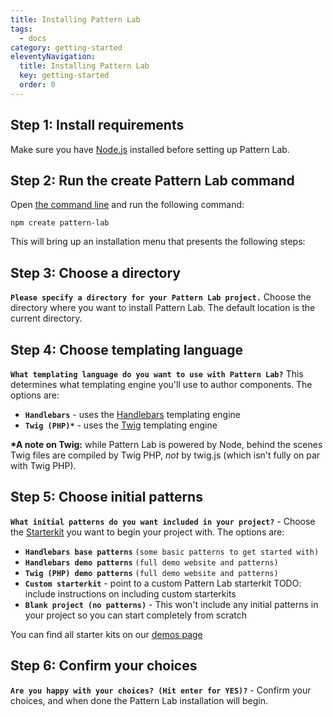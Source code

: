 ```yaml
---
title: Installing Pattern Lab
tags:
  - docs
category: getting-started
eleventyNavigation:
  title: Installing Pattern Lab
  key: getting-started
  order: 0
---
```


## Step 1: Install requirements

Make sure you have [Node.js](https://nodejs.org/en/download/) installed before setting up Pattern Lab.

## Step 2: Run the create Pattern Lab command

Open [the command line](https://tutorial.djangogirls.org/en/intro_to_command_line/) and run the following command:

```
npm create pattern-lab
```

This will bring up an installation menu that presents the following steps:

## Step 3: Choose a directory

**`Please specify a directory for your Pattern Lab project.`** Choose the directory where you want to install Pattern Lab. The default location is the current directory.

## Step 4: Choose templating language

**`What templating language do you want to use with Pattern Lab?`** This determines what templating engine you'll use to author components. The options are:

- **`Handlebars`** - uses the [Handlebars](https://handlebarsjs.com/) templating engine
- **`Twig (PHP)*`** - uses the [Twig](https://twig.symfony.com/) templating engine

**\*A note on Twig:** while Pattern Lab is powered by Node, behind the scenes Twig files are compiled by Twig PHP, _not_ by twig.js (which isn't fully on par with Twig PHP).

## Step 5: Choose initial patterns

**`What initial patterns do you want included in your project?`** - Choose the <a href="/docs/starterkits/">Starterkit</a> you want to begin your project with. The options are:

- **`Handlebars base patterns`** `(some basic patterns to get started with)`
- **`Handlebars demo patterns`** `(full demo website and patterns)`
- **`Twig (PHP) demo patterns`** `(full demo website and patterns)`
- **`Custom starterkit`** - point to a custom Pattern Lab starterkit TODO: include instructions on including custom starterkits
- **`Blank project (no patterns)`** - This won't include any initial patterns in your project so you can start completely from scratch

You can find all starter kits on our [demos page](/demos/)

## Step 6: Confirm your choices

**`Are you happy with your choices? (Hit enter for YES)?`** - Confirm your choices, and when done the Pattern Lab installation will begin.

